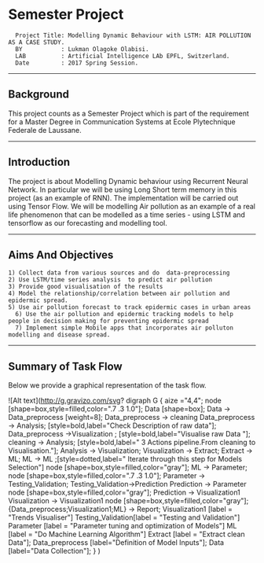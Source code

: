 # Semester Project
      
      Project Title: Modelling Dynamic Behaviour with LSTM: AIR POLLUTION AS A CASE STUDY.
      BY           : Lukman Olagoke Olabisi.
      LAB          : Artificial Intelligence LAb EPFL, Switzerland.
      Date         : 2017 Spring Session.

---------------------------------------
Background
---------------------------------------
This project counts as a Semester Project which is part of the requirement for a Master Degree in Communication Systems at Ecole Plytechnique Federale de Laussane. 

      
---------------------------------------------------------------------------------------------------------------------------
Introduction
---------------------------------------------------------------------------------------------------------------------------   
The project is about Modelling Dynamic behaviour using Recurrent Neural Network. In particular we will be using Long Short term memory in this project (as an example of RNN). The implementation will be carried out using Tensor Flow. We will be modelling Air pollution as an example of a real life phenomenon that can be modelled as a time series -  using LSTM and tensorflow as our forecasting and modelling tool.

---------------------------------------------------------------------------------------------------------------------------
Aims And Objectives
---------------------------------------------------------------------------------------------------------------------------

	1) Collect data from various sources and do  data-preprocessing 
	2) Use LSTM/time series analysis  to predict air pollution 
	3) Provide good visualisation of the results 
	4) Model the relationship/correlation between air pollution and epidermic spread.
	5) Use air pollution forecast to track epidermic cases in urban areas
      6) Use the air pollution and epidermic tracking models to help people in decision making for preventing epidermic spread
      7) Implement simple Mobile apps that incorporates air polluton modelling and disease spread.
      
  -----------------------------------------------------------------------------------------------------------------------------
Summary of Task Flow
-----------------------------------------------------------------------------------------------------------------------------
Below we provide a graphical representation of the task flow. 

![Alt text](http://g.gravizo.com/svg?
  digraph G {
   aize ="4,4";
   node [shape=box,style=filled,color=".7 .3 1.0"];
   Data [shape=box];
   Data -> Data_preprocess [weight=8];
   Data_preprocess -> cleaning
   Data_preprocess -> Analysis; [style=bold,label="Check Description of raw data"];
   Data_preprocess ->Visualization ; [style=bold,label="Visualise  raw Data "];
   cleaning -> Analysis; [style=bold,label=" 3 Actions pipeline.From cleaning to Visualisation."];
   Analysis -> Visualization;
   Visualization -> Extract;
   Extract -> ML;
   ML -> ML ;[style=dotted,label=" Iterate through this step for Models Selection"]
   node [shape=box,style=filled,color="gray"];
   ML -> Parameter;
   node [shape=box,style=filled,color=".7 .3 1.0"];
   Parameter -> Testing_Validation;
   Testing_Validation->Prediction
   Prediction -> Parameter
   node [shape=box,style=filled,color="gray"];
   Prediction -> Visualization1
   Visualization -> Visualization1
   node [shape=box,style=filled,color="gray"];
   {Data_preprocess;Visualization1;ML} -> Report;
   Visualization1 [label = "Trends Visualiser"]
   Testing_Validation[label = "Testing and Validation"]
   Parameter [label = "Parameter tuning and optimization of Models"]
   ML [label = "Do Machine Learning Algorithm"]
   Extract [label = "Extract clean Data"];
   Data_preprocess [label="Definition of Model Inputs"];
   Data [label="Data Collection"];
  }
)    
      
      
      
      
      
